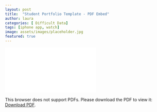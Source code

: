 ```yaml
---
layout: post
title:  "Student Portfolio Template - PDF Embed"
author: laura
categories: [ Difficult Data]
tags: [iphone app, watch]
image: assets/images/placeholder.jpg
featured: true
---
```



<object data="{{site.baseurl}}/assets/images/Option2_PDF.pdf" type="application/pdf" width="700px" height="1400px">
    <embed src="{{site.baseurl}}/assets/images/Option2_PDF.pdf">
        <p>This browser does not support PDFs. Please download the PDF to view it: <a href="{{site.baseurl}}/assets/Option2_PDF.pdf">Download PDF</a>.</p>
    </embed>
</object>


